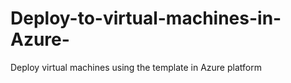 # Deploy-to-virtual-machines-in-Azure-
Deploy virtual machines using the template in Azure platform
